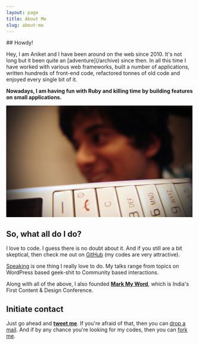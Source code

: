 ```yaml
---
layout: page
title: About Me
slug: about-me
---
```

<div class="grid__item one-whole" markdown="1">
## Howdy!

<p class="lead" markdown="1">Hey, I am Aniket and I have been around on the web since 2010. It's not long but it been quite an [adventure](/archive) since then. In all this time I have worked with various web frameworks, built a number of applications, written hundreds of front-end code, refactored tonnes of old code and enjoyed every single bit of it.</p>

**Nowadays, I am having fun with Ruby and killing time by building features on small applications.**

<div class="islet">
  <img class="img--center img--small" src="/assets/images/thats-me.jpg" />
</div>

## So, what all do I do?

I love to code. I guess there is no doubt about it. And if you still are a bit skeptical, then check me out on [GitHub](https://github.com/aniketpant) (my codes are very attractive).

[Speaking](/speaking) is one thing I really love to do. My talks range from topics on WordPress based geek-shit to Community based interactions.

Along with all of the above, I also founded **[Mark My Word](http://markmyword.in)**, which is India's First Content &amp; Design Conference.

## Initiate contact
Just go ahead and **[tweet me](https://twitter.com/intent/tweet?screen_name=aniket_pant&text=Hey)**. If you're afraid of that, then you can [drop a mail](mailto:me@aniketpant.com?subject=Hey). And if by any chance you're looking for my codes, then you can [fork me](https://github.com/aniketpant).
</div>